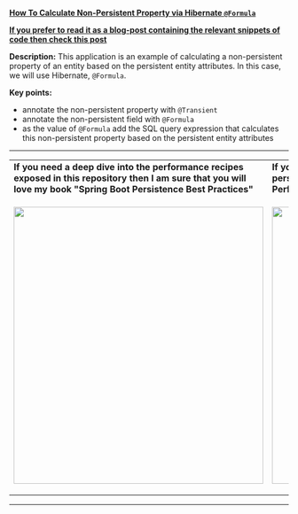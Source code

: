 **[How To Calculate Non-Persistent Property via Hibernate `@Formula`](https://github.com/AnghelLeonard/Hibernate-SpringBoot/tree/master/HibernateSpringBootCalculatePropertyFormula)**
 
<b><a href="https://persistencelayer.wixsite.com/springboot-hibernate/post/how-to-calculate-non-persistent-property-via-hibernate-formula">If you prefer to read it as a blog-post containing the relevant snippets of code then check this post</a></b>
 
**Description:** This application is an example of calculating a non-persistent property of an entity based on the persistent entity attributes. In this case, we will use Hibernate, `@Formula`.

**Key points:**
- annotate the non-persistent property with `@Transient`
- annotate the non-persistent field with `@Formula`
- as the value of `@Formula` add the SQL query expression that calculates this non-persistent property based on the persistent entity attributes
     
-----------------------------------------------------------------------------------------------------------------------    
<table>
     <tr><td><b>If you need a deep dive into the performance recipes exposed in this repository then I am sure that you will love my book "Spring Boot Persistence Best Practices"</b></td><td><b>If you need a hand of tips and illustrations of 100+ Java persistence performance issues then "Java Persistence Performance Illustrated Guide" is for you.</b></td></tr>
     <tr><td>
<a href="https://www.apress.com/us/book/9781484256251"><p align="left"><img src="https://github.com/AnghelLeonard/Hibernate-SpringBoot/blob/master/Spring%20Boot%20Persistence%20Best%20Practices.jpg" height="500" width="450"/></p></a>
</td><td>
<a href="https://leanpub.com/java-persistence-performance-illustrated-guide"><p align="right"><img src="https://github.com/AnghelLeonard/Hibernate-SpringBoot/blob/master/Java%20Persistence%20Performance%20Illustrated%20Guide.jpg" height="500" width="450"/></p></a>
</td></tr></table>

-----------------------------------------------------------------------------------------------------------------------    

